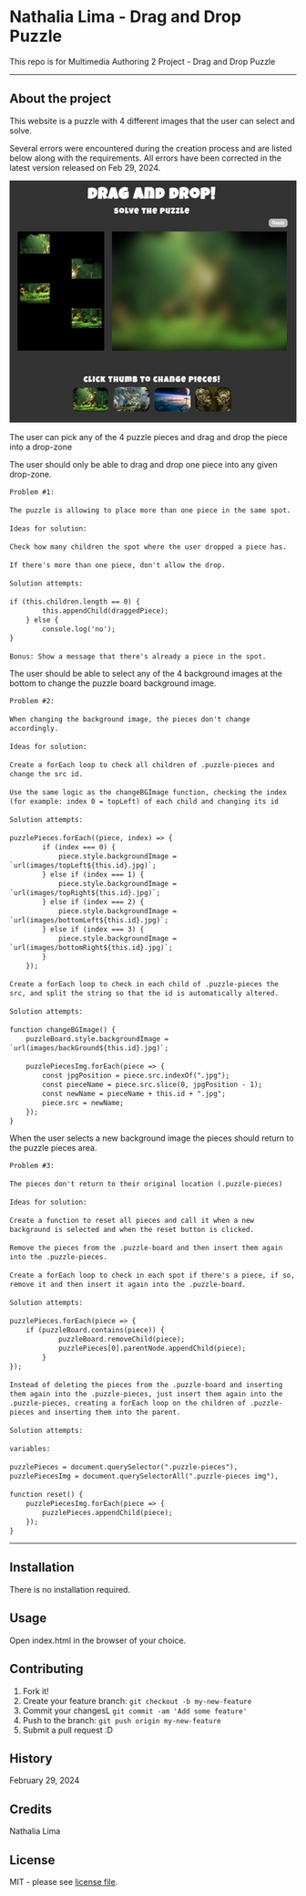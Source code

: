 # Nathalia Lima - Drag and Drop Puzzle
This repo is for Multimedia Authoring 2 Project - Drag and Drop Puzzle

___

## About the project

This website is a puzzle with 4 different images that the user can select and solve.

Several errors were encountered during the creation process and are listed below along with the requirements.
All errors have been corrected in the latest version released on Feb 29, 2024.

![Layout of website](images/website_layout.jpg)



The user can pick any of the 4 puzzle pieces and drag and drop the piece into a drop-zone

The user should only be able to drag and drop one piece into any given drop-zone.

    Problem #1:

    The puzzle is allowing to place more than one piece in the same spot.

    Ideas for solution:

    Check how many children the spot where the user dropped a piece has.

    If there's more than one piece, don't allow the drop.

    Solution attempts:

    if (this.children.length == 0) {
            this.appendChild(draggedPiece);
        } else {
            console.log('no');
    }

    Bonus: Show a message that there's already a piece in the spot.
	
The user should be able to select any of the 4 background images at the bottom to change the puzzle board background image.

    Problem #2:

    When changing the background image, the pieces don't change accordingly.

    Ideas for solution:

    Create a forEach loop to check all children of .puzzle-pieces and change the src id.

    Use the same logic as the changeBGImage function, checking the index (for example: index 0 = topLeft) of each child and changing its id

    Solution attempts:

    puzzlePieces.forEach((piece, index) => {
            if (index === 0) {
                piece.style.backgroundImage = `url(images/topLeft${this.id}.jpg)`;
            } else if (index === 1) {
                piece.style.backgroundImage = `url(images/topRight${this.id}.jpg)`;
            } else if (index === 2) {
                piece.style.backgroundImage = `url(images/bottomLeft${this.id}.jpg)`;
            } else if (index === 3) {
                piece.style.backgroundImage = `url(images/bottomRight${this.id}.jpg)`;
            }
        });

    Create a forEach loop to check in each child of .puzzle-pieces the src, and split the string so that the id is automatically altered.

    Solution attempts:

    function changeBGImage() {
        puzzleBoard.style.backgroundImage = `url(images/backGround${this.id}.jpg)`;

        puzzlePiecesImg.forEach(piece => {
            const jpgPosition = piece.src.indexOf(".jpg");
            const pieceName = piece.src.slice(0, jpgPosition - 1);
            const newName = pieceName + this.id + ".jpg";
            piece.src = newName;
        });
    }

When the user selects a new background image the pieces should return to the puzzle pieces area.

    Problem #3:

    The pieces don't return to their original location (.puzzle-pieces)

    Ideas for solution:

    Create a function to reset all pieces and call it when a new background is selected and when the reset button is clicked.

    Remove the pieces from the .puzzle-board and then insert them again into the .puzzle-pieces.

    Create a forEach loop to check in each spot if there's a piece, if so, remove it and then insert it again into the .puzzle-board. 

    Solution attempts:

    puzzlePieces.forEach(piece => {
        if (puzzleBoard.contains(piece)) {
                puzzleBoard.removeChild(piece);
                puzzlePieces[0].parentNode.appendChild(piece);
            }
    });

    Instead of deleting the pieces from the .puzzle-board and inserting them again into the .puzzle-pieces, just insert them again into the .puzzle-pieces, creating a forEach loop on the children of .puzzle-pieces and inserting them into the parent.

    Solution attempts:

    variables:

    puzzlePieces = document.querySelector(".puzzle-pieces"),
    puzzlePiecesImg = document.querySelectorAll(".puzzle-pieces img"),

    function reset() {
        puzzlePiecesImg.forEach(piece => {
            puzzlePieces.appendChild(piece);
        });
    }


___

## Installation

There is no installation required.


## Usage

Open index.html in the browser of your choice.


## Contributing

1. Fork it!
2. Create your feature branch: `git checkout -b my-new-feature`
3. Commit your changesL `git commit -am 'Add some feature'`
4. Push to the branch: `git push origin my-new-feature`
5. Submit a pull request :D


## History

February 29, 2024


## Credits

Nathalia Lima


## License

MIT - please see [license file](LICENSE).

